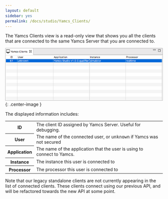 ```yaml
---
layout: default
sidebar: yes
permalink: /docs/studio/Yamcs_Clients/
---
```


The Yamcs Clients view is a read-only view that shows you all the clients that are connected to the same Yamcs Server that you are connected to.

![Yamcs Clients](/assets/studio/yamcs-clients.png){: .center-image }

The displayed information includes:

<table class="inline">
    <tr>
        <th>ID</th>
        <td>The client ID assigned by Yamcs Server. Useful for debugging.</td>
    </tr>
    <tr>
        <th>User</th>
        <td>The name of the connected user, or <tt>unknown</tt> if Yamcs was not secured</td>
    </tr>
    <tr>
        <th>Application</th>
        <td>The name of the application that the user is using to connect to Yamcs.</td>
    </tr>
    <tr>
        <th>Instance</th>
        <td>The instance this user is connected to</td>
    </tr>
    <tr>
        <th>Processor</th>
        <td>The processor this user is connected to</td>
    </tr>
</table>

Note that our legacy standalone clients are not currently appearing in the list of connected clients. These clients connect using our previous API, and will be refactored towards the new API at some point. 
